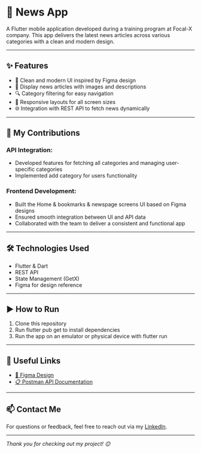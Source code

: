 # 📰 News App

A Flutter mobile application developed during a training program at Focal-X company. This app delivers the latest news articles across various categories with a clean and modern design.

---

## ✨ Features

- 🎨 Clean and modern UI inspired by Figma design  
- 📰 Display news articles with images and descriptions  
- 🔍 Category filtering for easy navigation  
- 📱 Responsive layouts for all screen sizes  
- 🌐 Integration with REST API to fetch news dynamically  

---

## 🚀 My Contributions

### API Integration:
- Developed features for fetching all categories and managing user-specific categories  
- Implemented add category for users functionality  

### Frontend Development:
- Built the Home & bookmarks & newspage screens UI based on Figma designs  
- Ensured smooth integration between UI and API data  
- Collaborated with the team to deliver a consistent and functional app  

---

## 🛠 Technologies Used

- Flutter & Dart  
- REST API  
- State Management (GetX)  
- Figma for design reference  

---

## ▶️ How to Run

1. Clone this repository  
2. Run flutter pub get to install dependencies  
3. Run the app on an emulator or physical device with flutter run  

---

## 🔗 Useful Links

- [🎨 Figma Design](https://www.figma.com/design/i8yjQFzICxcJhfQlKIEEK2/News-App-Design?node-id=303-836&node-type=canvas&t=yXnWEN44sbqQ48oS-0)  
- [📋 Postman API Documentation](https://documenter.getpostman.com/view/27660962/2sAYBYeUvs)  

---

## 📫 Contact Me

For questions or feedback, feel free to reach out via my [LinkedIn](https://www.linkedin.com/in/ghina-habib-3645a4271).

---

*Thank you for checking out my project! 😊*
